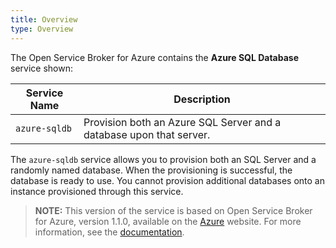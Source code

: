 ```yaml
---
title: Overview
type: Overview
---
```


The Open Service Broker for Azure contains the **Azure SQL Database** service shown:

| Service Name | Description |
|--------------|-------------|
| `azure-sqldb` | Provision both an Azure SQL Server and a database upon that server. |

The `azure-sqldb` service allows you to provision both an SQL Server and a randomly named database. When the provisioning is successful, the database is ready to use. You cannot provision additional databases onto an instance provisioned through this service.

>**NOTE:** This version of the service is based on Open Service Broker for Azure, version 1.1.0, available on the [Azure](https://github.com/Azure/open-service-broker-azure/tree/v1.1.0) website.
For more information, see the [documentation](https://github.com/Azure/open-service-broker-azure/blob/v1.1.0/docs/modules/mssql.md).
